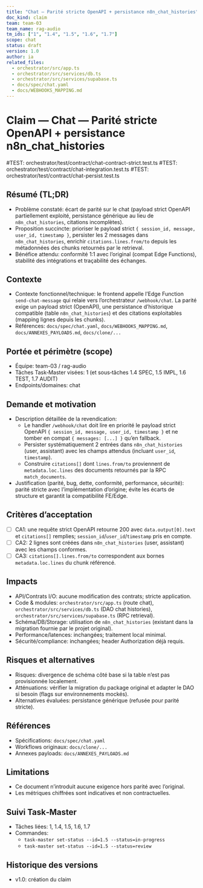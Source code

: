 ```yaml
---
title: "Chat — Parité stricte OpenAPI + persistance n8n_chat_histories"
doc_kind: claim
team: team-03
team_name: rag-audio
tm_ids: ["1", "1.4", "1.5", "1.6", "1.7"]
scope: chat
status: draft
version: 1.0
author: ia
related_files:
  - orchestrator/src/app.ts
  - orchestrator/src/services/db.ts
  - orchestrator/src/services/supabase.ts
  - docs/spec/chat.yaml
  - docs/WEBHOOKS_MAPPING.md
---
```


# Claim — Chat — Parité stricte OpenAPI + persistance n8n_chat_histories

#TEST: orchestrator/test/contract/chat-contract-strict.test.ts
#TEST: orchestrator/test/contract/chat-integration.test.ts
#TEST: orchestrator/test/contract/chat-persist.test.ts

## Résumé (TL;DR)

- Problème constaté: écart de parité sur le chat (payload strict OpenAPI partiellement exploité, persistance générique au lieu de `n8n_chat_histories`, citations incomplètes).
- Proposition succincte: prioriser le payload strict `{ session_id, message, user_id, timestamp }`, persister les 2 messages dans `n8n_chat_histories`, enrichir `citations.lines.from/to` depuis les métadonnées des chunks retournés par le retrieval.
- Bénéfice attendu: conformité 1:1 avec l’original (compat Edge Functions), stabilité des intégrations et traçabilité des échanges.

## Contexte

- Contexte fonctionnel/technique: le frontend appelle l’Edge Function `send-chat-message` qui relaie vers l’orchestrateur `/webhook/chat`. La parité exige un payload strict (OpenAPI), une persistance d’historique compatible (table `n8n_chat_histories`) et des citations exploitables (mapping lignes depuis les chunks).
- Références: `docs/spec/chat.yaml`, `docs/WEBHOOKS_MAPPING.md`, `docs/ANNEXES_PAYLOADS.md`, `docs/clone/...`

## Portée et périmètre (scope)

- Équipe: team-03 / rag-audio
- Tâches Task‑Master visées: 1 (et sous‑tâches 1.4 SPEC, 1.5 IMPL, 1.6 TEST, 1.7 AUDIT)
- Endpoints/domaines: chat

## Demande et motivation

- Description détaillée de la revendication:
  - Le handler `/webhook/chat` doit lire en priorité le payload strict OpenAPI `{ session_id, message, user_id, timestamp }` et ne tomber en compat `{ messages: [...] }` qu’en fallback.
  - Persister systématiquement 2 entrées dans `n8n_chat_histories` (user, assistant) avec les champs attendus (incluant `user_id`, `timestamp`).
  - Construire `citations[]` dont `lines.from/to` proviennent de `metadata.loc.lines` des documents retournés par la RPC `match_documents`.
- Justification (parité, bug, dette, conformité, performance, sécurité): parité stricte avec l’implémentation d’origine; évite les écarts de structure et garantit la compatibilité FE/Edge.

## Critères d’acceptation

- [ ] CA1: une requête strict OpenAPI retourne 200 avec `data.output[0].text` et `citations[]` remplies; `session_id`/`user_id`/`timestamp` pris en compte.
- [ ] CA2: 2 lignes sont créées dans `n8n_chat_histories` (user, assistant) avec les champs conformes.
- [ ] CA3: `citations[].lines.from/to` correspondent aux bornes `metadata.loc.lines` du chunk référencé.

## Impacts

- API/Contrats I/O: aucune modification des contrats; stricte application.
- Code & modules: `orchestrator/src/app.ts` (route chat), `orchestrator/src/services/db.ts` (DAO chat histories), `orchestrator/src/services/supabase.ts` (RPC retrieval).
- Schéma/DB/Storage: utilisation de `n8n_chat_histories` (existant dans la migration fournie par le projet original).
- Performance/latences: inchangées; traitement local minimal.
- Sécurité/compliance: inchangées; header Authorization déjà requis.

## Risques et alternatives

- Risques: divergence de schéma côté base si la table n’est pas provisionnée localement.
- Atténuations: vérifier la migration du package original et adapter le DAO si besoin (flags sur environnements mockés).
- Alternatives évaluées: persistance générique (refusée pour parité stricte).

## Références

- Spécifications: `docs/spec/chat.yaml`
- Workflows originaux: `docs/clone/...`
- Annexes payloads: `docs/ANNEXES_PAYLOADS.md`

## Limitations

- Ce document n’introduit aucune exigence hors parité avec l’original.
- Les métriques chiffrées sont indicatives et non contractuelles.

## Suivi Task‑Master

- Tâches liées: 1, 1.4, 1.5, 1.6, 1.7
- Commandes:
  - `task-master set-status --id=1.5 --status=in-progress`
  - `task-master set-status --id=1.5 --status=review`

## Historique des versions

- v1.0: création du claim 